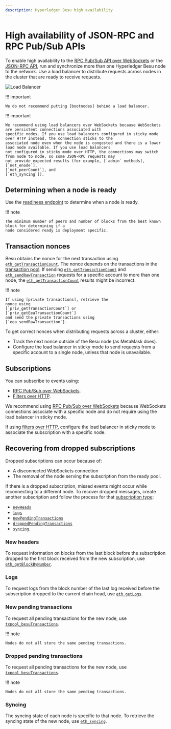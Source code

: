 ```yaml
---
description: Hyperledger Besu high availability
---
```


# High availability of JSON-RPC and RPC Pub/Sub APIs

To enable high availability to the
[RPC Pub/Sub API over WebSockets](../../../../public-networks/how-to/use-besu-api/rpc-pubsub.md) or the
[JSON-RPC API](../../../../public-networks/how-to/use-besu-api/json-rpc.md), run and synchronize more than one
Hyperledger Besu node to the network.
Use a load balancer to distribute requests across nodes in the cluster that are ready to receive requests.

![Load Balancer](../../../../images/LoadBalancer.png)

!!! important

    We do not recommend putting [bootnodes] behind a load balancer.

!!! important

    We recommend using load balancers over WebSockets because WebSockets are persistent connections associated with
    specific nodes. If you use load balancers configured in sticky mode over HTTP instead, the connection sticks to the
    associated node even when the node is congested and there is a lower load node available. If you use load balancers
    not configured in sticky mode over HTTP, the connections may switch from node to node, so some JSON-RPC requests may
    not provide expected results (for example, [`admin` methods],
    [`net_enode`],
    [`net_peerCount`], and
    [`eth_syncing`]).

## Determining when a node is ready

Use the
[readiness endpoint](../../../../public-networks/how-to/use-besu-api/json-rpc.md#readiness-and-liveness-endpoints) to
determine when a node is ready.

!!! note

    The minimum number of peers and number of blocks from the best known block for determining if a
    node considered ready is deployment specific.

## Transaction nonces

Besu obtains the nonce for the next transaction using
[`eth_getTransactionCount`](../../../../public-networks/reference/api/index.md#eth_gettransactioncount). The nonce
depends on the transactions in the
[transaction pool](../../../../public-networks/concepts/transactions/pool.md). If sending
[`eth_getTransactionCount`](../../../../public-networks/reference/api/index.md#eth_gettransactioncount) and
[`eth_sendRawTransaction`](../../../../public-networks/reference/api/index.md#eth_sendrawtransaction) requests for a
specific account to more than one node, the
[`eth_getTransactionCount`](../../../../public-networks/reference/api/index.md#eth_gettransactioncount) results
might be incorrect.

!!! note

    If using [private transactions], retrieve the
    nonce using
    [`priv_getTransactionCount`] or
    [`priv_getEeaTransactionCount`]
    and send the private transactions using
    [`eea_sendRawTransaction`].

To get correct nonces when distributing requests across a cluster, either:

* Track the next nonce outside of the Besu node (as MetaMask does).
* Configure the load balancer in sticky mode to send requests from a specific account to a single
  node, unless that node is unavailable.

## Subscriptions

You can subscribe to events using:

* [RPC Pub/Sub over WebSockets](../../../../public-networks/how-to/use-besu-api/rpc-pubsub.md).
* [Filters over HTTP](../../../../public-networks/how-to/use-besu-api/access-logs.md).

We recommend using [RPC Pub/Sub over WebSockets](../../../../public-networks/how-to/use-besu-api/rpc-pubsub.md) because
WebSockets connections associate with a specific node and do not require using the load balancer in
sticky mode.

If using [filters over HTTP](../../../../public-networks/how-to/use-besu-api/access-logs.md), configure
the load balancer in sticky mode to associate the subscription with a specific node.

## Recovering from dropped subscriptions

Dropped subscriptions can occur because of:

* A disconnected WebSockets connection
* The removal of the node serving the subscription from the ready pool.

If there is a dropped subscription, missed events might occur while reconnecting to a different
node. To recover dropped messages, create another subscription and follow the process for that
[subscription type](../../../../public-networks/how-to/use-besu-api/rpc-pubsub.md#subscribing):

* [`newHeads`](#new-headers)
* [`logs`](#logs)
* [`newPendingTransactions`](#new-pending-transactions)
* [`droppedPendingTransactions`](#dropped-pending-transactions)
* [`syncing`](#syncing).

### New headers

To request information on blocks from the last block before the subscription dropped to the first
block received from the new subscription, use
[`eth_getBlockByNumber`](../../../../public-networks/reference/api/index.md#eth_getblockbynumber).

### Logs

To request logs from the block number of the last log received before the subscription dropped to
the current chain head, use [`eth_getLogs`](../../../../public-networks/reference/api/index.md#eth_getlogs).

### New pending transactions

To request all pending transactions for the new node, use
[`txpool_besuTransactions`](../../../../public-networks/reference/api/index.md#txpool_besutransactions).

!!! note

    Nodes do not all store the same pending transactions.

### Dropped pending transactions

To request all pending transactions for the new node, use
[`txpool_besuTransactions`](../../../../public-networks/reference/api/index.md#txpool_besutransactions).

!!! note

    Nodes do not all store the same pending transactions.

### Syncing

The syncing state of each node is specific to that node. To retrieve the syncing state of the new
node, use [`eth_syncing`](../../../../public-networks/reference/api/index.md#eth_syncing).
